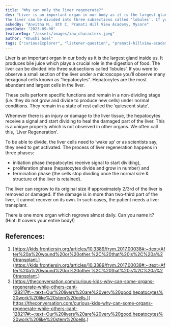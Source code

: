 ```yaml
---
title: "Why can only the liver regenerate?"
des: "Liver is an important organ in our body as it is the largest gland inside us. It produces bile juice which plays a crucial role in the digestion of food. 
The liver can be divided into three subsections called ‘lobules’. If you were to observe a small section of the liver under a microscope you’ll observe many hexagonal cells known as “hepatocytes”. Hepatocytes are the most abundant and largest cells in the liver. "
askedBy: "Anvitha M., 8th C, Pramati Hill View Academy, Mysore"
postDate: "2023-09-08"
featureImg: "/assets/images/iaw_characters.jpeg"
author: "Khushi Goel"
tags: ["curiousExplorer", "listener-question", "pramati-hillview-academy"]
---
```

Liver is an important organ in our body as it is the largest gland inside us. It produces bile juice which plays a crucial role in the digestion of food. 
The liver can be divided into three subsections called ‘lobules’. If you were to observe a small section of the liver under a microscope you’ll observe many hexagonal cells known as “hepatocytes”. Hepatocytes are the most abundant and largest cells in the liver. 

These cells perform specific functions and remain in a non-dividing stage (i.e. they do not grow and divide to produce new cells) under normal conditions. They remain in a state of rest called the ‘quiescent state’. 

Whenever there is an injury or damage to the liver tissue, the hepatocytes receive a signal and start dividing to heal the damaged part of the liver. This is a unique property which is not observed in other organs. We often call this, ‘Liver Regeneration’. 

To be able to divide, the liver cells need to ‘wake up’ or as scientists say, they need to get activated. The process of liver regeneration happens in three phases: 
- initiation phase (hepatocytes receive signal to start dividing),
- proliferation phase (hepatocytes divide and grow in number) and 
- termination phase (the cells stop dividing once the normal size & structure of the liver is retained). 

The liver can regrow to its original size if approximately 2/3rd of the liver is removed or damaged. If the damage is in more than two-third part of the liver, it cannot recover on its own. In such cases, the patient needs a liver transplant. 

There is one more organ which regrows almost daily. Can you name it? 
(Hint: It covers your entire body!) 

## References: 
1. [https://kids.frontiersin.org/articles/10.3389/frym.2017.00038#:~:text=After%20a%20wound%20or%20other,%2C%20that%20is%2C%20a%20transplant.](https://kids.frontiersin.org/articles/10.3389/frym.2017.00038#:~:text=After%20a%20wound%20or%20other,%2C%20that%20is%2C%20a%20transplant.)
1. [https://theconversation.com/curious-kids-why-can-some-organs-regenerate-while-others-cant-128217#:~:text=Our%20livers%20are%20very%20good,hepatocytes%20work%20like%20stem%20cells.]( https://theconversation.com/curious-kids-why-can-some-organs-regenerate-while-others-cant-128217#:~:text=Our%20livers%20are%20very%20good,hepatocytes%20work%20like%20stem%20cells.)








